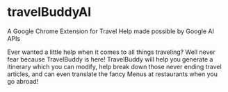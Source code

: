 # travelBuddyAI
A Google Chrome Extension for Travel Help made possible by Google AI APIs


Ever wanted a little help when it comes to all things traveling? Well never fear because TravelBuddy is here! TravelBuddy will help you generate a itinerary which you can modify, help break down those never ending travel articles, and can even translate the fancy Menus at restaurants when you go abroad!
